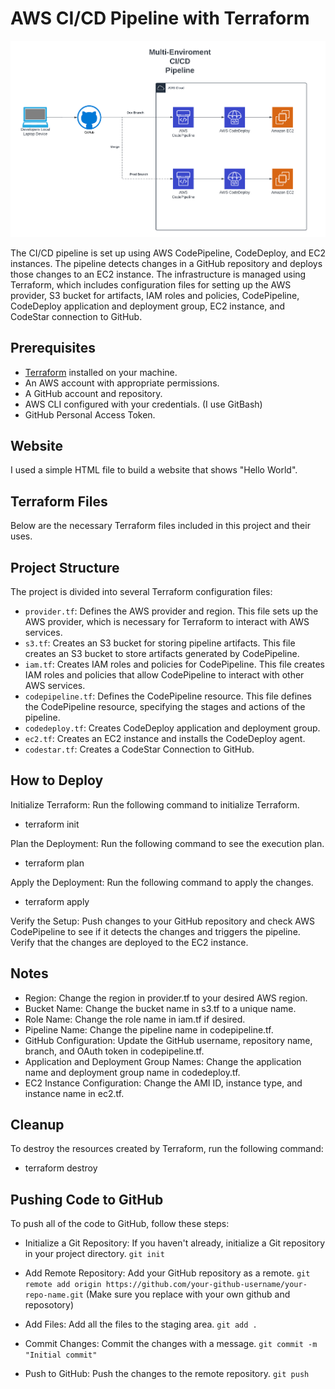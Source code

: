 # AWS CI/CD Pipeline with Terraform
![ci/cd](./CICD.png)

The CI/CD pipeline is set up using AWS CodePipeline, CodeDeploy, and EC2 instances. The pipeline detects changes in a GitHub repository and deploys those changes to an EC2 instance. The infrastructure is managed using Terraform, which includes configuration files for setting up the AWS provider, S3 bucket for artifacts, IAM roles and policies, CodePipeline, CodeDeploy application and deployment group, EC2 instance, and CodeStar connection to GitHub.

## Prerequisites
- [Terraform](https://www.terraform.io/downloads.html) installed on your machine.
- An AWS account with appropriate permissions.
- A GitHub account and repository.
- AWS CLI configured with your credentials. (I use GitBash)
- GitHub Personal Access Token.

## Website
I used a simple HTML file to build a website that shows "Hello World".

## Terraform Files
Below are the necessary Terraform files included in this project and their uses.

## Project Structure
The project is divided into several Terraform configuration files:

- `provider.tf`: Defines the AWS provider and region. This file sets up the AWS provider, which is necessary for Terraform to interact with AWS services.
- `s3.tf`: Creates an S3 bucket for storing pipeline artifacts. This file creates an S3 bucket to store artifacts generated by CodePipeline.
- `iam.tf`: Creates IAM roles and policies for CodePipeline. This file creates IAM roles and policies that allow CodePipeline to interact with other AWS services.
- `codepipeline.tf`: Defines the CodePipeline resource. This file defines the CodePipeline resource, specifying the stages and actions of the pipeline.
- `codedeploy.tf`: Creates CodeDeploy application and deployment group. 
- `ec2.tf`: Creates an EC2 instance and installs the CodeDeploy agent. 
- `codestar.tf`: Creates a CodeStar Connection to GitHub. 


## How to Deploy
Initialize Terraform: Run the following command to initialize Terraform.
- terraform init

Plan the Deployment: Run the following command to see the execution plan.
- terraform plan 

Apply the Deployment: Run the following command to apply the changes.
- terraform apply 

Verify the Setup: Push changes to your GitHub repository and check AWS CodePipeline to see if it detects the changes and triggers the pipeline. Verify that the changes are deployed to the EC2 instance.

## Notes
- Region: Change the region in provider.tf to your desired AWS region.
- Bucket Name: Change the bucket name in s3.tf to a unique name.
- Role Name: Change the role name in iam.tf if desired.
- Pipeline Name: Change the pipeline name in codepipeline.tf.
- GitHub Configuration: Update the GitHub username, repository name, branch, and OAuth token in codepipeline.tf.
- Application and Deployment Group Names: Change the application name and deployment group name in codedeploy.tf.
- EC2 Instance Configuration: Change the AMI ID, instance type, and instance name in ec2.tf.

## Cleanup
To destroy the resources created by Terraform, run the following command:
- terraform destroy


## Pushing Code to GitHub
To push all of the code to GitHub, follow these steps:

- Initialize a Git Repository: If you haven't already, initialize a Git repository in your project directory.
`git init`

- Add Remote Repository: Add your GitHub repository as a remote.
`git remote add origin https://github.com/your-github-username/your-repo-name.git` (Make sure you replace with your own github and reposotory)

- Add Files: Add all the files to the staging area.
`git add .`

- Commit Changes: Commit the changes with a message.
`git commit -m "Initial commit"`

- Push to GitHub: Push the changes to the remote repository.
`git push`

[ciCdImage]: ./CICD.PNG